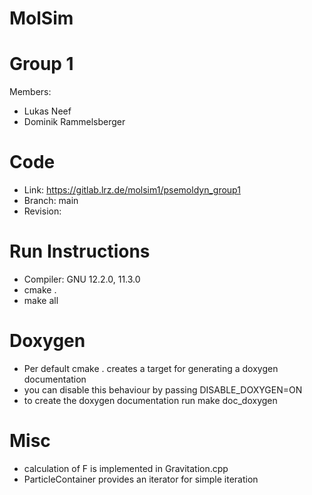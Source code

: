 MolSim
===

# Group 1 #
Members:
* Lukas Neef
* Dominik Rammelsberger

# Code #
* Link: https://gitlab.lrz.de/molsim1/psemoldyn_group1
* Branch: main
* Revision: 

# Run Instructions #
* Compiler: GNU 12.2.0, 11.3.0
* cmake .
* make all

# Doxygen #
* Per default cmake . creates a target for generating a doxygen documentation
* you can disable this behaviour by passing DISABLE_DOXYGEN=ON
* to create the doxygen documentation run make doc\_doxygen

# Misc #
* calculation of F is implemented in Gravitation.cpp
* ParticleContainer provides an iterator for simple iteration
